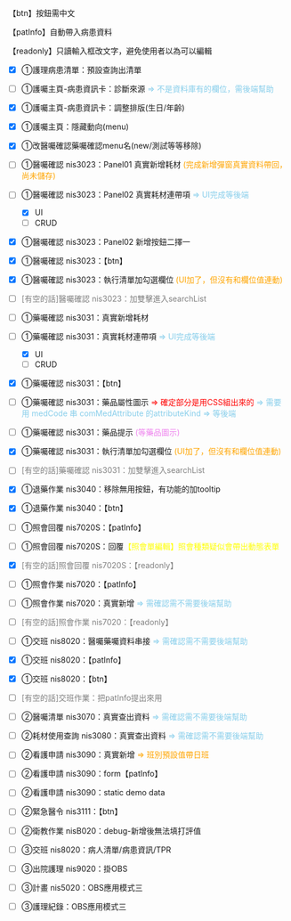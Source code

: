 【btn】按鈕需中文

【patInfo】自動帶入病患資料

【readonly】只讀輸入框改文字，避免使用者以為可以編輯

- [x] ①護理病患清單：預設查詢出清單
- [ ] ①護囑主頁-病患資訊卡：診斷來源 <span style="color: skyblue">=> 不是資料庫有的欄位，需後端幫助</span>
- [x] ①護囑主頁-病患資訊卡：調整排版(生日/年齡)
- [x] ①護囑主頁：隱藏動向(menu)
- [x] ①改醫囑確認藥囑確認menu名(new/測試等等移除)
- [ ] ①醫囑確認 nis3023：Panel01 真實新增耗材 <span style="color: orange">(完成新增彈窗真實資料帶回，尚未儲存)</span>
- [ ] ①醫囑確認 nis3023：Panel02 真實耗材連帶項 <span style="color: skyblue">=> UI完成等後端</span>
  - [x] UI
  - [ ] CRUD

- [x] ①醫囑確認 nis3023：Panel02 新增按鈕二擇一
- [x] ①醫囑確認 nis3023：【btn】
- [x] ①醫囑確認 nis3023：執行清單加勾選欄位 <span style="color: orange">(UI加了，但沒有和欄位值連動)</span>
- [ ] <span style="color: gray">[有空的話]醫囑確認 nis3023：加雙擊進入searchList</span>
- [ ] ①藥囑確認 nis3031：真實新增耗材 
- [ ] ①藥囑確認 nis3031：真實耗材連帶項 <span style="color: skyblue">=> UI完成等後端</span>
  - [x] UI
  - [ ] CRUD

- [x] ①藥囑確認 nis3031：【btn】
- [ ] ①藥囑確認 nis3031：藥品屬性圖示 <span style="color:red">=> 確定部分是用CSS組出來的</span> <span style="color: skyblue">=> 需要用 medCode 串 comMedAttribute 的attributeKind => 等後端</span>
- [ ] ①藥囑確認 nis3031：藥品提示 <span style="color:violet">(等藥品圖示)</span>
- [x] ①藥囑確認 nis3031：執行清單加勾選欄位 <span style="color: orange">(UI加了，但沒有和欄位值連動)</span>
- [ ] <span style="color: gray">[有空的話]藥囑確認 nis3031：加雙擊進入searchList</span>
- [x] ①退藥作業 nis3040：移除無用按鈕，有功能的加tooltip
- [x] ①退藥作業 nis3040：【btn】
- [ ] ①照會回覆 nis7020S：【patInfo】
- [ ] ①照會回覆 nis7020S：<kbd>回覆</kbd><span style="color: yellow">【照會單編輯】照會種類疑似會帶出動態表單 </span>
- [x] <span style="color: gray">[有空的話]照會回覆 nis7020S：【readonly】</span>
- [ ] ①照會作業 nis7020：【patInfo】
- [ ] ①照會作業 nis7020：真實新增 <span style="color: skyblue">=> 需確認需不需要後端幫助</span>
- [ ] <span style="color: gray">[有空的話]照會作業 nis7020：【readonly】</span>
- [ ] ①交班 nis8020：醫囑藥囑資料串接 <span style="color: skyblue">=> 需確認需不需要後端幫助</span>
- [x] ①交班 nis8020：【patInfo】
- [x] ①交班 nis8020：【btn】
- [ ] <span style="color:gray">[有空的話]交班作業：把patInfo提出來用</span>



- [ ] ②醫囑清單 nis3070：真實查出資料 <span style="color: skyblue">=> 需確認需不需要後端幫助</span>
- [ ] ②耗材使用查詢 nis3080：真實查出資料 <span style="color: skyblue">=> 需確認需不需要後端幫助</span>
- [ ] ②看護申請 nis3090：真實新增 <span style="color: orange">=> 班別預設值帶日班</span>
- [ ] ②看護申請 nis3090：form【patInfo】
- [ ] ②看護申請 nis3090：static demo data
- [ ] ②緊急醫令 nis3111：【btn】
- [ ] ②衛教作業 nisB020：debug-新增後無法填打評值



- [ ] ③交班 nis8020：病人清單/病患資訊/TPR
- [ ] ③出院護理 nis9020：掛OBS
- [ ] ③計畫 nis5020：OBS應用模式三
- [ ] ③護理紀錄：OBS應用模式三